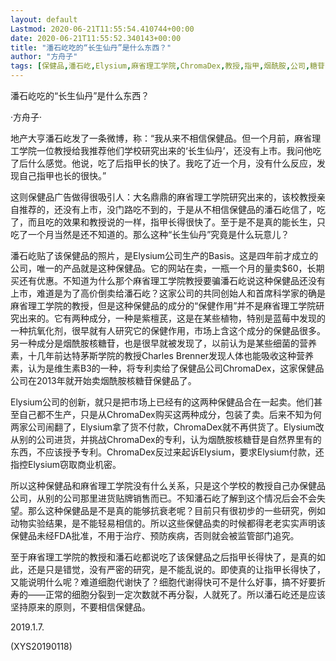 ```yaml
---
layout: default
Lastmod: 2020-06-21T11:55:54.410744+00:00
date: 2020-06-21T11:55:52.340143+00:00
title: "潘石屹吃的“长生仙丹”是什么东西？"
author: "方舟子"
tags: [保健品,潘石屹,Elysium,麻省理工学院,ChromaDex,教授,指甲,烟酰胺,公司,糖苷,新语丝]
---
```


潘石屹吃的“长生仙丹”是什么东西？

·方舟子·

地产大亨潘石屹发了一条微博，称：“我从来不相信保健品。但一个月前，麻省理工学院一位教授给我推荐他们学校研究出来的‘长生仙丹’，还没有上市。我问他吃了后什么感觉。他说，吃了后指甲长的快了。我吃了近一个月，没有什么反应，发现自己指甲也长的很快。”

这则保健品广告做得很吸引人：大名鼎鼎的麻省理工学院研究出来的，该校教授亲自推荐的，还没有上市，没门路吃不到的，于是从不相信保健品的潘石屹信了，吃了，而且吃的效果和教授说的一样，指甲长得很快了。至于是不是真的能长生，只吃了一个月当然是还不知道的。那么这种“长生仙丹”究竟是什么玩意儿？

潘石屹贴了该保健品的照片，是Elysium公司生产的Basis。这是四年前才成立的公司，唯一的产品就是这种保健品。它的网站在卖，一瓶一个月的量卖$60，长期买还有优惠。不知道为什么那个麻省理工学院教授要骗潘石屹说这种保健品还没有上市，难道是为了高价倒卖给潘石屹？这家公司的共同创始人和首席科学家的确是麻省理工学院的教授，但是这种保健品的成分的“保健作用”并不是麻省理工学院研究出来的。它有两种成分，一种是紫檀芪，这是在某些植物，特别是蓝莓中发现的一种抗氧化剂，很早就有人研究它的保健作用，市场上含这个成分的保健品很多。另一种成分是烟酰胺核糖苷，也是很早就被发现了，以前认为是某些细菌的营养素，十几年前达特茅斯学院的教授Charles Brenner发现人体也能吸收这种营养素，认为是维生素B3的一种，将专利卖给了保健品公司ChromaDex，这家保健品公司在2013年就开始卖烟酰胺核糖苷保健品了。

Elysium公司的创新，就只是把市场上已经有的这两种保健品合在一起卖。他们甚至自己都不生产，只是从ChromaDex购买这两种成分，包装了卖。后来不知为何两家公司闹翻了，Elysium拿了货不付款，ChromaDex就不再供货了。Elysium改从别的公司进货，并挑战ChromaDex的专利，认为烟酰胺核糖苷是自然界里有的东西，不应该授予专利。ChromaDex反过来起诉Elysium，要求Elysium付款，还指控Elysium窃取商业机密。

所以这种保健品和麻省理工学院没有什么关系，只是这个学校的教授自己办保健品公司，从别的公司那里进货贴牌销售而已。不知潘石屹了解到这个情况后会不会失望。那么这种保健品是不是真的能够抗衰老呢？目前只有很初步的一些研究，例如动物实验结果，是不能轻易相信的。所以这些保健品卖的时候都得老老实实声明该保健品未经FDA批准，不用于治疗、预防疾病，否则就会被监管部门追究。

至于麻省理工学院的教授和潘石屹都说吃了该保健品之后指甲长得快了，是真的如此，还是只是错觉，没有严密的研究，是不能乱说的。即使真的让指甲长得快了，又能说明什么呢？难道细胞代谢快了？细胞代谢得快可不是什么好事，搞不好要折寿的——正常的细胞分裂到一定次数就不再分裂，人就死了。所以潘石屹还是应该坚持原来的原则，不要相信保健品。

2019.1.7.

(XYS20190118)

